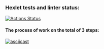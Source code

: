 ### Hexlet tests and linter status:
[![Actions Status](https://github.com/Tsogoeva/frontend-project-lvl2/workflows/hexlet-check/badge.svg)](https://github.com/Tsogoeva/frontend-project-lvl2/actions)

#### The process of work on the total of 3 steps:
[![asciicast](https://asciinema.org/a/FYJomDrf8UNZfVLa9id8Qq8N7.svg)](https://asciinema.org/a/FYJomDrf8UNZfVLa9id8Qq8N7)